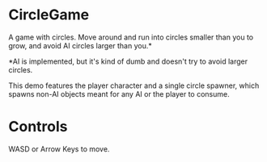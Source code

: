 # CircleGame
A game with circles. Move around and run into circles smaller than you to grow, and avoid AI circles larger than you.\*

\*AI is implemented, but it's kind of dumb and doesn't try to avoid larger circles.


This demo features the player character and a single circle spawner, which spawns non-AI objects meant for any AI or the player to consume.

# Controls
WASD or Arrow Keys to move.
